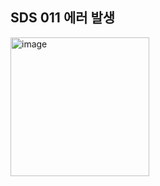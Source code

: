 ## SDS 011 에러 발생 

<img width="222" alt="image" src="https://user-images.githubusercontent.com/68101034/153028102-924332c4-0e52-41cf-98a3-93ee33b3a05f.png">
